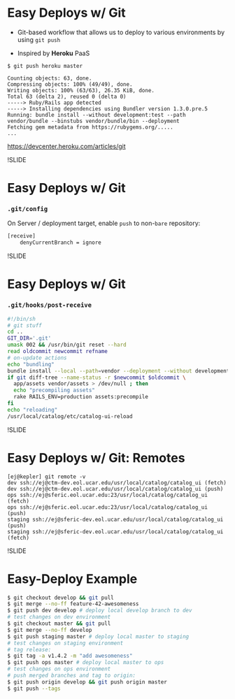 # Easy Deploys w/ Git

- Git-based workflow that allows us to deploy to various environments by using `git push`

- Inspired by **Heroku** PaaS

```
$ git push heroku master

Counting objects: 63, done.
Compressing objects: 100% (49/49), done.
Writing objects: 100% (63/63), 26.35 KiB, done.
Total 63 (delta 2), reused 0 (delta 0)
-----> Ruby/Rails app detected
-----> Installing dependencies using Bundler version 1.3.0.pre.5
Running: bundle install --without development:test --path vendor/bundle --binstubs vendor/bundle/bin --deployment
Fetching gem metadata from https://rubygems.org/.....
...
```

https://devcenter.heroku.com/articles/git

!SLIDE

# Easy Deploys w/ Git

### `.git/config`

On Server / deployment target, enable `push` to non-`bare` repository:

```bash
[receive]
    denyCurrentBranch = ignore
```

!SLIDE

# Easy Deploys w/ Git

### `.git/hooks/post-receive`

```bash
#!/bin/sh
# git stuff
cd ..
GIT_DIR='.git'
umask 002 && /usr/bin/git reset --hard
read oldcommit newcommit refname
# on-update actions
echo "bundling"
bundle install --local --path=vendor --deployment --without development test
if git diff-tree --name-status -r $newcommit $oldcommit \
  app/assets vendor/assets > /dev/null ; then
  echo "precompiling assets"
  rake RAILS_ENV=production assets:precompile
fi
echo "reloading"
/usr/local/catalog/etc/catalog-ui-reload
```

!SLIDE

# Easy Deploys w/ Git: Remotes

```
[ej@kepler] git remote -v
dev ssh://ej@ctm-dev.eol.ucar.edu/usr/local/catalog/catalog_ui (fetch)
dev ssh://ej@ctm-dev.eol.ucar.edu/usr/local/catalog/catalog_ui (push)
ops ssh://ej@sferic.eol.ucar.edu:23/usr/local/catalog/catalog_ui (fetch)
ops ssh://ej@sferic.eol.ucar.edu:23/usr/local/catalog/catalog_ui (push)
staging ssh://ej@sferic-dev.eol.ucar.edu/usr/local/catalog/catalog_ui (push)
staging ssh://ej@sferic-dev.eol.ucar.edu/usr/local/catalog/catalog_ui (fetch)
```

!SLIDE

# Easy-Deploy Example

```bash
$ git checkout develop && git pull
$ git merge --no-ff feature-42-awesomeness
$ git push dev develop # deploy local develop branch to dev
# test changes on dev environment
$ git checkout master && git pull
$ git merge --no-ff develop
$ git push staging master # deploy local master to staging
# test changes on staging environment
# tag release:
$ git tag -a v1.4.2 -m "add awesomeness"
$ git push ops master # deploy local master to ops
# test changes on ops environment
# push merged branches and tag to origin:
$ git push origin develop && git push origin master
$ git push --tags
```
